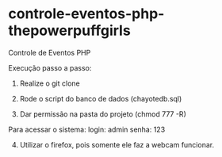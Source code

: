 # controle-eventos-php-thepowerpuffgirls
Controle de Eventos PHP

Execução passo a passo:

1) Realize o git clone

2) Rode o script do banco de dados (chayotedb.sql)

3) Dar permissão na pasta do projeto (chmod 777 -R)

Para acessar o sistema:
login: admin
senha: 123


4) Utilizar o firefox, pois somente ele faz a webcam funcionar.
